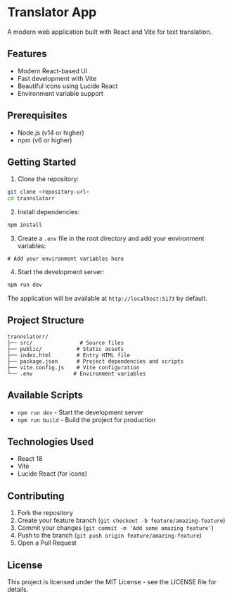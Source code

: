 # Translator App

A modern web application built with React and Vite for text translation.

## Features

- Modern React-based UI
- Fast development with Vite
- Beautiful icons using Lucide React
- Environment variable support

## Prerequisites

- Node.js (v14 or higher)
- npm (v6 or higher)

## Getting Started

1. Clone the repository:
```bash
git clone <repository-url>
cd trannslatorr
```

2. Install dependencies:
```bash
npm install
```

3. Create a `.env` file in the root directory and add your environment variables:
```env
# Add your environment variables here
```

4. Start the development server:
```bash
npm run dev
```

The application will be available at `http://localhost:5173` by default.

## Project Structure

```
trannslatorr/
├── src/               # Source files
├── public/           # Static assets
├── index.html        # Entry HTML file
├── package.json      # Project dependencies and scripts
├── vite.config.js    # Vite configuration
└── .env             # Environment variables
```

## Available Scripts

- `npm run dev` - Start the development server
- `npm run build` - Build the project for production

## Technologies Used

- React 18
- Vite
- Lucide React (for icons)

## Contributing

1. Fork the repository
2. Create your feature branch (`git checkout -b feature/amazing-feature`)
3. Commit your changes (`git commit -m 'Add some amazing feature'`)
4. Push to the branch (`git push origin feature/amazing-feature`)
5. Open a Pull Request

## License

This project is licensed under the MIT License - see the LICENSE file for details. 